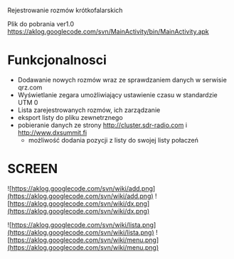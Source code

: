 Rejestrowanie rozmów krótkofalarskich

Plik do pobrania ver1.0 https://aklog.googlecode.com/svn/MainActivity/bin/MainActivity.apk

# Funkcjonalnosci #
  * Dodawanie nowych rozmów wraz ze sprawdzaniem danych w serwisie qrz.com
  * Wyświetlanie zegara  umożliwiający ustawienie czasu w standardzie UTM 0
  * Lista zarejestrowanych rozmów, ich zarządzanie
  * eksport listy do pliku zewnetrznego
  * pobieranie danych ze strony  http://cluster.sdr-radio.com i http://www.dxsummit.fi
    * możliwość dodania pozycji z listy do swojej listy połaczeń

# SCREEN #

![https://aklog.googlecode.com/svn/wiki/add.png](https://aklog.googlecode.com/svn/wiki/add.png) ![https://aklog.googlecode.com/svn/wiki/dx.png](https://aklog.googlecode.com/svn/wiki/dx.png)

![https://aklog.googlecode.com/svn/wiki/lista.png](https://aklog.googlecode.com/svn/wiki/lista.png) ![https://aklog.googlecode.com/svn/wiki/menu.png](https://aklog.googlecode.com/svn/wiki/menu.png)

